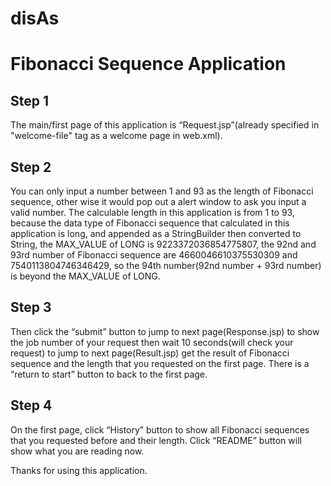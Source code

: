 # disAs
Fibonacci Sequence Application
============

Step 1
------------------------
The main/first page of this application is “Request.jsp”(already specified in "welcome-file" tag as a welcome page in web.xml).

Step 2
------------------------
You can only input a number between 1 and 93 as the length of Fibonacci sequence, other wise it would pop out a alert window to ask you input a valid number. The calculable length in this application is from 1 to 93, because the data type of Fibonacci sequence that calculated in this application is long, and appended as a StringBuilder then converted to String, the MAX_VALUE of LONG is 9223372036854775807, the 92nd and 93rd number of Fibonacci sequence are 4660046610375530309 and 7540113804746346429, so the 94th number(92nd number + 93rd number) is beyond the MAX_VALUE of LONG.

Step 3
------------------------
Then click the “submit” button to jump to next page(Response.jsp) to show the job number of your request then wait 10 seconds(will check your request) to jump to next page(Result.jsp) get the result of Fibonacci sequence and the length that you requested on the first page. There is a “return to start” button to back to the first page. 

Step 4
------------------------
On the first page, click “History” button to show all Fibonacci sequences that you requested before and their length. Click “README” button will show what you are reading now.

Thanks for using this application.
